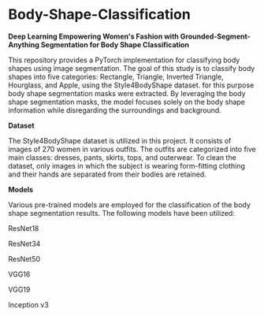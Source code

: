 # Body-Shape-Classification
**Deep Learning Empowering Women's Fashion with Grounded-Segment-Anything Segmentation for Body Shape Classification**

This repository provides a PyTorch implementation for classifying body shapes using image segmentation. The goal of this study is to classify body shapes into five categories: Rectangle, Triangle, Inverted Triangle, Hourglass, and Apple, using the Style4BodyShape dataset. for this purpose body shape segmentation masks were extracted. By leveraging the body shape segmentation masks, the model focuses solely on the body shape information while disregarding the surroundings and background. 

**Dataset**

The Style4BodyShape dataset is utilized in this project. It consists of images of 270 women in various outfits. The outfits are categorized into five main classes: dresses, pants, skirts, tops, and outerwear. To clean the dataset, only images in which the subject is wearing form-fitting clothing and their hands are separated from their bodies are retained.

**Models**

Various pre-trained models are employed for the classification of the body shape segmentation results. The following models have been utilized:

ResNet18

ResNet34

ResNet50

VGG16

VGG19

Inception v3

